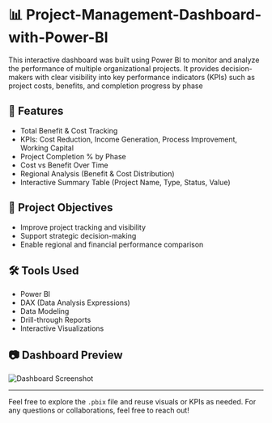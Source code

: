 # 📊 Project-Management-Dashboard-with-Power-BI
This interactive dashboard was built using Power BI to monitor and analyze the performance of multiple organizational projects. It provides decision-makers with clear visibility into key performance indicators (KPIs) such as project costs, benefits, and completion progress by phase



## 🔧 Features
- Total Benefit & Cost Tracking
- KPIs: Cost Reduction, Income Generation, Process Improvement, Working Capital
- Project Completion % by Phase
- Cost vs Benefit Over Time
- Regional Analysis (Benefit & Cost Distribution)
- Interactive Summary Table (Project Name, Type, Status, Value)

## 🎯 Project Objectives
- Improve project tracking and visibility
- Support strategic decision-making
- Enable regional and financial performance comparison

## 🛠️ Tools Used
- Power BI
- DAX (Data Analysis Expressions)
- Data Modeling
- Drill-through Reports
- Interactive Visualizations

## 📷 Dashboard Preview

![Dashboard Screenshot](images/dashboard.png)

---

Feel free to explore the `.pbix` file and reuse visuals or KPIs as needed. For any questions or collaborations, feel free to reach out!


